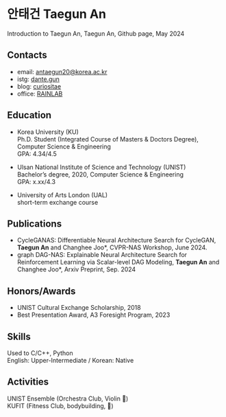 # 안태건 Taegun An
Introduction to Taegun An, Taegun An, Github page, May 2024

## Contacts
- email: antaegun20@korea.ac.kr
- istg: [dante.gun](https://www.instagram.com/dante.gun/)
- blog: [curiositae](https://curiositae.tistory.com/manage)
- office: [RAINLAB](https://rain.korea.ac.kr)

## Education
- Korea University (KU) \
Ph.D. Student (Integrated Course of Masters & Doctors Degree), Computer Science & Engineering \
GPA: 4.34/4.5

- Ulsan National Institute of Science and Technology (UNIST) \
Bachelor’s degree, 2020, Computer Science & Engineering \
GPA: x.xx/4.3

- University of Arts London (UAL) \
short-term exchange course

## Publications
- CycleGANAS: Differentiable Neural Architecture Search for CycleGAN, **Taegun An** and Changhee Joo*, CVPR-NAS Workshop, June 2024.
- graph DAG-NAS: Explainable Neural Architecture Search for Reinforcement Learning via Scalar-level DAG Modeling, **Taegun An** and Changhee Joo*, Arxiv Preprint, Sep. 2024

## Honors/Awards
- UNIST Cultural Exchange Scholarship, 2018
- Best Presentation Award, A3 Foresight Program, 2023


## Skills
Used to C/C++, Python \
English: Upper-Intermediate / Korean: Native


## Activities
UNIST Ensemble (Orchestra Club, Violin :violin:) \
KUFIT (Fitness Club, bodybuilding, :muscle:)

